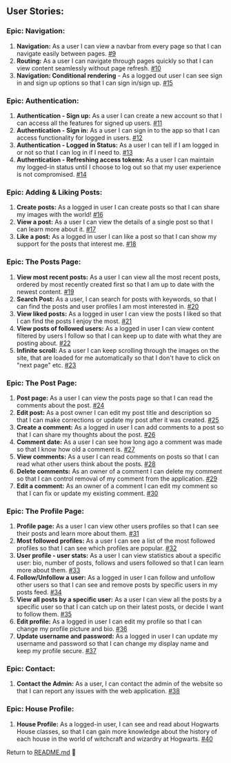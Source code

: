 ## User Stories:

### Epic: Navigation:
1. **Navigation:** As a user I can view a navbar from every page so that I can navigate easily between pages. [#9](https://github.com/llancruzz/hogwarts/issues/9)
1. **Routing:** As a user I can navigate through pages quickly so that I can view content seamlessly without page refresh. [#10](https://github.com/llancruzz/hogwarts/issues/10)
1. **Navigation: Conditional rendering** - As a logged out user I can see sign in and sign up options so that I can sign in/sign up. [#15](https://github.com/llancruzz/hogwarts/issues/15)

### Epic: Authentication:
1. **Authentication - Sign up:** As a user I can create a new account so that I can access all the features for signed up users. [#11](https://github.com/llancruzz/hogwarts/issues/11)
1.  **Authentication - Sign in:** As a user I can sign in to the app so that I can access functionality for logged in users. [#12](https://github.com/llancruzz/hogwarts/issues/12)
1. **Authentication - Logged in Status:** As a user I can tell if I am logged in or not so that I can log in if I need to. [#13](https://github.com/llancruzz/hogwarts/issues/13)
1. **Authentication - Refreshing access tokens:** As a user I can maintain my logged-in status until I choose to log out so that my user experience is not compromised. [#14](https://github.com/llancruzz/hogwarts/issues/14)

### Epic: Adding & Liking Posts:
1. **Create posts:** As a logged in user I can create posts so that I can share my images with the world! [#16](https://github.com/llancruzz/hogwarts/issues/16)
1. **View a post:** As a user I can view the details of a single post so that I can learn more about it. [#17](https://github.com/llancruzz/hogwarts/issues/17)
1. **Like a post:** As a logged in user I can like a post so that I can show my support for the posts that interest me. [#18](https://github.com/llancruzz/hogwarts/issues/18)

### Epic: The Posts Page:
1. **View most recent posts:** As a user I can view all the most recent posts, ordered by most recently created first so that I am up to date with the newest content. [#19](https://github.com/llancruzz/hogwarts/issues/19)
1. **Search Post:** As a user, I can search for posts with keywords, so that I can find the posts and user profiles I am most interested in. [#20](https://github.com/llancruzz/hogwarts/issues/20)
1. **View liked posts:** As a logged in user I can view the posts I liked so that I can find the posts I enjoy the most. [#21](https://github.com/llancruzz/hogwarts/issues/21)
1. **View posts of followed users:** As a logged in user I can view content filtered by users I follow so that I can keep up to date with what they are posting about. [#22](https://github.com/llancruzz/hogwarts/issues/22)
1. **Infinite scroll:** As a user I can keep scrolling through the images on the site, that are loaded for me automatically so that I don't have to click on "next page" etc. [#23](https://github.com/llancruzz/hogwarts/issues/23)

### Epic: The Post Page:
1. **Post page:** As a user I can view the posts page so that I can read the comments about the post. [#24](https://github.com/llancruzz/hogwarts/issues/24)
1. **Edit post:** As a post owner I can edit my post title and description so that I can make corrections or update my post after it was created. [#25](https://github.com/llancruzz/hogwarts/issues/25)
1. **Create a comment:** As a logged in user I can add comments to a post so that I can share my thoughts about the post. [#26](https://github.com/llancruzz/hogwarts/issues/26)
1. **Comment date:** As a user I can see how long ago a comment was made so that I know how old a comment is. [#27](https://github.com/llancruzz/hogwarts/issues/27)
1. **View comments:** As a user I can read comments on posts so that I can read what other users think about the posts. [#28](https://github.com/llancruzz/hogwarts/issues/28)
1. **Delete comments:** As an owner of a comment I can delete my comment so that I can control removal of my comment from the application. [#29](https://github.com/llancruzz/hogwarts/issues/29)
1. **Edit a comment:** As an owner of a comment I can edit my comment so that I can fix or update my existing comment. [#30](https://github.com/llancruzz/hogwarts/issues/30)

### Epic: The Profile Page:
1. **Profile page:** As a user I can view other users profiles so that I can see their posts and learn more about them. [#31](https://github.com/llancruzz/hogwarts/issues/31)
1. **Most followed profiles:** As a user I can see a list of the most followed profiles so that I can see which profiles are popular. [#32](https://github.com/llancruzz/hogwarts/issues/32)
1. **User profile - user stats:** As a user I can view statistics about a specific user: bio, number of posts, follows and users followed so that I can learn more about them. [#33](https://github.com/llancruzz/hogwarts/issues/33)
1. **Follow/Unfollow a user:** As a logged in user I can follow and unfollow other users so that I can see and remove posts by specific users in my posts feed. [#34](https://github.com/llancruzz/hogwarts/issues/34)
1. **View all posts by a specific user:** As a user I can view all the posts by a specific user so that I can catch up on their latest posts, or decide I want to follow them. [#35](https://github.com/llancruzz/hogwarts/issues/35)
1. **Edit profile:** As a logged in user I can edit my profile so that I can change my profile picture and bio. [#36](https://github.com/llancruzz/hogwarts/issues/35)
1. **Update username and password:** As a logged in user I can update my username and password so that I can change my display name and keep my profile secure. [#37](https://github.com/llancruzz/hogwarts/issues/37)

### Epic: Contact:
1. **Contact the Admin:** As a user, I can contact the admin of the website so that I can report any issues with the web application. [#38](https://github.com/llancruzz/hogwarts/issues/38)

### Epic: House Profile:
1. **House Profile:** As a logged-in user, I can see and read about Hogwarts House classes, so that I can gain more knowledge about the history of each house in the world of witchcraft and wizardry at Hogwarts. [#40](https://github.com/llancruzz/hogwarts/issues/40)

Return to [README.md](README.md) :book: